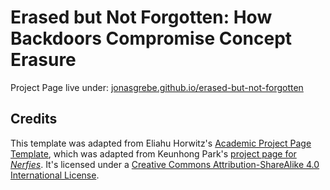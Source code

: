 # Erased but Not Forgotten: How Backdoors Compromise Concept Erasure

Project Page live under: [jonasgrebe.github.io/erased-but-not-forgotten](https://jonasgrebe.github.io/erased-but-not-forgotten)

## Credits

This template was adapted from Eliahu Horwitz's [Academic Project Page Template](https://github.com/eliahuhorwitz/Academic-project-page-template), which was adapted from Keunhong Park's [project page for _Nerfies_](https://nerfies.github.io/). It's licensed under a [Creative Commons Attribution-ShareAlike 4.0 International License](http://creativecommons.org/licenses/by-sa/4.0/).
